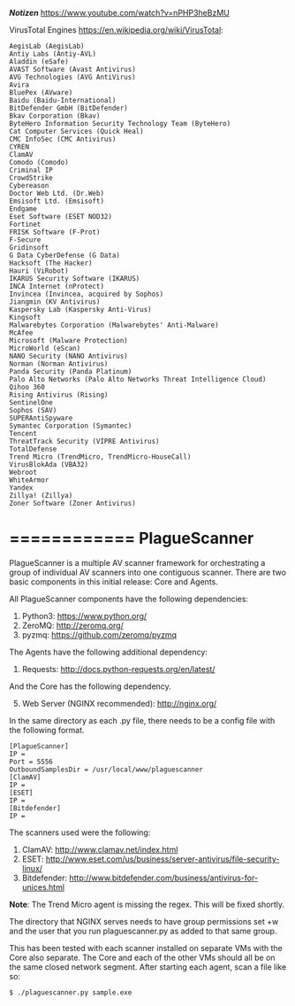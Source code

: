 *****Notizen*****
https://www.youtube.com/watch?v=nPHP3heBzMU

VirusTotal Engines https://en.wikipedia.org/wiki/VirusTotal:

    AegisLab (AegisLab)
    Antiy Labs (Antiy-AVL)
    Aladdin (eSafe)
    AVAST Software (Avast Antivirus)
    AVG Technologies (AVG AntiVirus)
    Avira
    BluePex (AVware)
    Baidu (Baidu-International)
    BitDefender GmbH (BitDefender)
    Bkav Corporation (Bkav)
    ByteHero Information Security Technology Team (ByteHero)
    Cat Computer Services (Quick Heal)
    CMC InfoSec (CMC Antivirus)
    CYREN
    ClamAV
    Comodo (Comodo)
    Criminal IP
    CrowdStrike
    Cybereason
    Doctor Web Ltd. (Dr.Web)
    Emsisoft Ltd. (Emsisoft)
    Endgame
    Eset Software (ESET NOD32)
    Fortinet
    FRISK Software (F-Prot)
    F-Secure
    Gridinsoft
    G Data CyberDefense (G Data)
    Hacksoft (The Hacker)
    Hauri (ViRobot)
    IKARUS Security Software (IKARUS)
    INCA Internet (nProtect)
    Invincea (Invincea, acquired by Sophos)
    Jiangmin (KV Antivirus)
    Kaspersky Lab (Kaspersky Anti-Virus)
    Kingsoft
    Malwarebytes Corporation (Malwarebytes' Anti-Malware)
    McAfee
    Microsoft (Malware Protection)
    MicroWorld (eScan)
    NANO Security (NANO Antivirus)
    Norman (Norman Antivirus)
    Panda Security (Panda Platinum)
    Palo Alto Networks (Palo Alto Networks Threat Intelligence Cloud)
    Qihoo 360
    Rising Antivirus (Rising)
    SentinelOne
    Sophos (SAV)
    SUPERAntiSpyware
    Symantec Corporation (Symantec)
    Tencent
    ThreatTrack Security (VIPRE Antivirus)
    TotalDefense
    Trend Micro (TrendMicro, TrendMicro-HouseCall)
    VirusBlokAda (VBA32)
    Webroot
    WhiteArmor
    Yandex
    Zillya! (Zillya)
    Zoner Software (Zoner Antivirus)

============
PlagueScanner
=============
PlagueScanner is a multiple AV scanner framework for orchestrating a group of individual AV scanners into one contiguous scanner. There are two basic components in this initial release: Core and Agents.

All PlagueScanner components have the following dependencies:

1. Python3: https://www.python.org/
2. ZeroMQ: http://zeromq.org/
3. pyzmq: https://github.com/zeromq/pyzmq

The Agents have the following additional dependency:

1. Requests: http://docs.python-requests.org/en/latest/

And the Core has the following dependency.

5. Web Server (NGINX recommended): http://nginx.org/

In the same directory as each .py file, there needs to be a config file with the following format.
```
[PlagueScanner]
IP = 
Port = 5556
OutboundSamplesDir = /usr/local/www/plaguescanner
[ClamAV]
IP = 
[ESET]
IP = 
[Bitdefender]
IP = 
```

The scanners used were the following:

1. ClamAV: http://www.clamav.net/index.html
2. ESET: http://www.eset.com/us/business/server-antivirus/file-security-linux/
3. Bitdefender: http://www.bitdefender.com/business/antivirus-for-unices.html

**Note**: The Trend Micro agent is missing the regex. This will be fixed shortly.

The directory that NGINX serves needs to have group permissions set +w and the user that you run plaguescanner.py as added to that same group.

This has been tested with each scanner installed on separate VMs with the Core also separate. The Core and each of the other VMs should all be on the same closed network segment. After starting each agent, scan a file like so:

```
$ ./plaguescanner.py sample.exe
```
